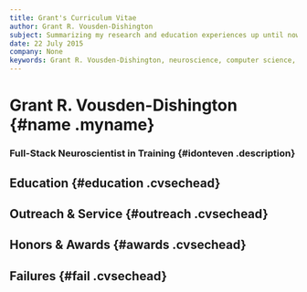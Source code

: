 ```yaml
---
title: Grant's Curriculum Vitae
author: Grant R. Vousden-Dishington
subject: Summarizing my research and education experiences up until now in a web-friendly format
date: 22 July 2015
company: None
keywords: Grant R. Vousden-Dishington, neuroscience, computer science, programming, machine learning, electrophysiology, computational psychiatry, CV
---
```


# Grant R. Vousden-Dishington {#name .myname}

### Full-Stack Neuroscientist in Training {#idonteven .description}

## Education {#education .cvsechead}

## Outreach & Service {#outreach .cvsechead}

## Honors & Awards {#awards .cvsechead}

## Failures {#fail .cvsechead}
